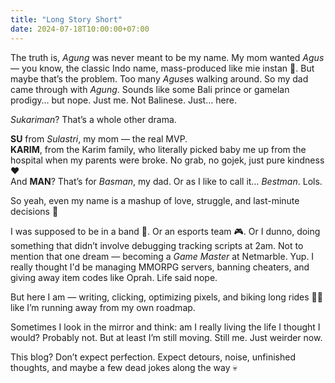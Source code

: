 ```yaml
---
title: "Long Story Short"
date: 2024-07-18T10:00:00+07:00
---
```


The truth is, *Agung* was never meant to be my name. My mom wanted *Agus* — you know, the classic Indo name, mass-produced like mie instan 🍜. But maybe that’s the problem. Too many *Agus*es walking around. So my dad came through with *Agung*. Sounds like some Bali prince or gamelan prodigy… but nope. Just me. Not Balinese. Just… here.

*Sukariman*? That’s a whole other drama.

**SU** from *Sulastri*, my mom — the real MVP.  
**KARIM**, from the Karim family, who literally picked baby me up from the hospital when my parents were broke. No grab, no gojek, just pure kindness ❤️  
And **MAN**? That’s for *Basman*, my dad. Or as I like to call it… *Bestman*. Lols.

So yeah, even my name is a mashup of love, struggle, and last-minute decisions 🎲

I was supposed to be in a band 🎸. Or an esports team 🎮. Or I dunno, doing something that didn’t involve debugging tracking scripts at 2am. Not to mention that one dream — becoming a *Game Master* at Netmarble. Yup. I really thought I'd be managing MMORPG servers, banning cheaters, and giving away item codes like Oprah. Life said nope.

But here I am — writing, clicking, optimizing pixels, and biking long rides 🚴‍♂️ like I’m running away from my own roadmap.

Sometimes I look in the mirror and think: am I really living the life I thought I would? Probably not. But at least I’m still moving. Still me. Just weirder now.

This blog? Don’t expect perfection. Expect detours, noise, unfinished thoughts, and maybe a few dead jokes along the way 💀